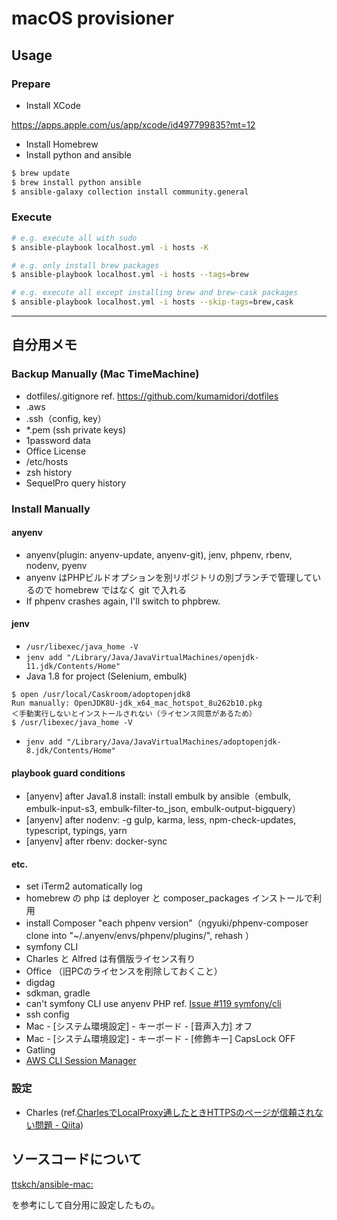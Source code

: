 # macOS provisioner

## Usage

### Prepare

- Install XCode

https://apps.apple.com/us/app/xcode/id497799835?mt=12

- Install Homebrew
- Install python and ansible

```bash
$ brew update
$ brew install python ansible
$ ansible-galaxy collection install community.general
```

### Execute

```bash
# e.g. execute all with sudo
$ ansible-playbook localhost.yml -i hosts -K

# e.g. only install brew packages
$ ansible-playbook localhost.yml -i hosts --tags=brew

# e.g. execute all except installing brew and brew-cask packages
$ ansible-playbook localhost.yml -i hosts --skip-tags=brew,cask
```

-----

## 自分用メモ
### Backup Manually (Mac TimeMachine)

- dotfiles/.gitignore ref. https://github.com/kumamidori/dotfiles
- .aws
- .ssh（config, key）
- *.pem (ssh private keys)
- 1password data
- Office License
- /etc/hosts
- zsh history
- SequelPro query history

### Install Manually

#### anyenv

- anyenv(plugin: anyenv-update, anyenv-git), jenv, phpenv, rbenv, nodenv, pyenv 
- anyenv はPHPビルドオプションを別リポジトリの別ブランチで管理しているので homebrew ではなく git で入れる
- If phpenv crashes again, I'll switch to phpbrew.

#### jenv

- `/usr/libexec/java_home -V`
- `jenv add "/Library/Java/JavaVirtualMachines/openjdk-11.jdk/Contents/Home"`
- Java 1.8 for project (Selenium, embulk)
```
$ open /usr/local/Caskroom/adoptopenjdk8
Run manually: OpenJDK8U-jdk_x64_mac_hotspot_8u262b10.pkg
＜手動実行しないとインストールされない（ライセンス同意があるため）
$ /usr/libexec/java_home -V
```
- `jenv add "/Library/Java/JavaVirtualMachines/adoptopenjdk-8.jdk/Contents/Home"`

#### playbook guard conditions

- [anyenv] after Java1.8 install: install embulk by ansible（embulk, embulk-input-s3, embulk-filter-to_json, embulk-output-bigquery）
- [anyenv] after nodenv: -g gulp, karma, less, npm-check-updates, typescript, typings, yarn
- [anyenv] after rbenv: docker-sync

#### etc.

- set iTerm2 automatically log
- homebrew の php は deployer と composer_packages インストールで利用
- install Composer "each phpenv version"（ngyuki/phpenv-composer clone into "~/.anyenv/envs/phpenv/plugins/", rehash ）
- symfony CLI
- Charles と Alfred は有償版ライセンス有り
- Office （旧PCのライセンスを削除しておくこと）
- digdag
- sdkman, gradle
- can't symfony CLI use anyenv PHP ref. [Issue #119 symfony/cli](https://github.com/symfony/cli/issues/119)
- ssh config
- Mac - [システム環境設定] - キーボード - [音声入力] オフ
- Mac - [システム環境設定] - キーボード - [修飾キー] CapsLock OFF
- Gatling
- [AWS CLI Session Manager](https://docs.aws.amazon.com/ja_jp/systems-manager/latest/userguide/session-manager-working-with-install-plugin.html#install-plugin-macos)

### 設定

- Charles (ref.[CharlesでLocalProxy通したときHTTPSのページが信頼されない問題 \- Qiita](https://qiita.com/yd_niku/items/569df587bc17f29fd7ee))

## ソースコードについて

[ttskch/ansible\-mac:](https://github.com/ttskch/ansible-mac)

を参考にして自分用に設定したもの。
